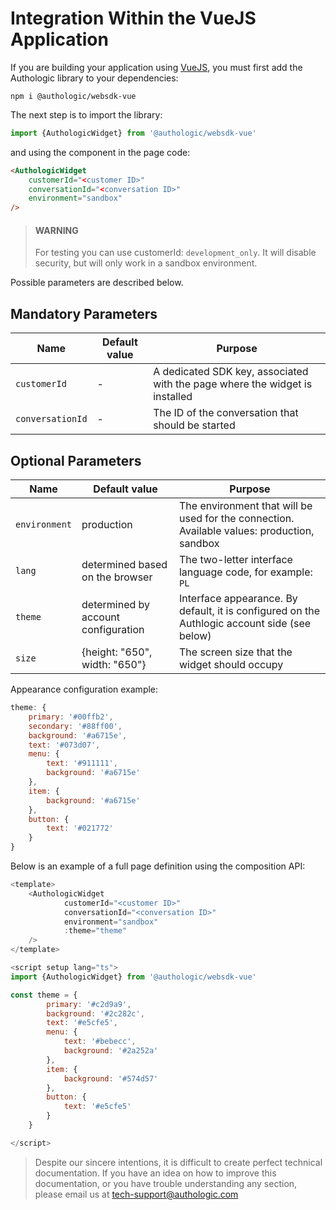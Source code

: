 # Integration Within the VueJS Application

If you are building your application using [VueJS](https://vuejs.org/), you must first add the Authologic library to your dependencies:

<!--
title: "Library Installation"
-->
```shell
npm i @authologic/websdk-vue
```

The next step is to import the library:

<!--
title: "Import in the page source"
-->
```javascript
import {AuthologicWidget} from '@authologic/websdk-vue'
```

and using the component in the page code:

<!--
title: "Component Usage"
-->
```html
<AuthologicWidget
    customerId="<customer ID>"
    conversationId="<conversation ID>"
    environment="sandbox"
/>
```

<!-- theme: warning -->
> #### WARNING
>
> For testing you can use customerId: `development_only`. It will disable security, but will
> only work in a sandbox environment.

Possible parameters are described below.

## Mandatory Parameters

| Name | Default value | Purpose |
| -------- | -------- | ------- |
| `customerId` | - | A dedicated SDK key, associated with the page where the widget is installed |
| `conversationId` | - | The ID of the conversation that should be started |

## Optional Parameters

| Name | Default value | Purpose |
| ------- | ------- | ------- |
| `environment` | production | The environment that will be used for the connection. Available values: production, sandbox |
| `lang` | determined based on the browser | The two-letter interface language code, for example: `PL` |
| `theme` | determined by account configuration | Interface appearance. By default, it is configured on the Authlogic account side (see below) |
| `size` | {height: "650", width: "650"} | The screen size that the widget should occupy |

Appearance configuration example:

<!--
title: "Appearance Configuration Example"
-->
```javascript
theme: {
    primary: '#00ffb2',
    secondary: '#88ff00',
    background: '#a6715e',
    text: '#073d07',
    menu: {
        text: '#911111',
        background: '#a6715e'
    },
    item: {
        background: '#a6715e'
    },
    button: {
        text: '#021772'
    }
}
```

Below is an example of a full page definition using the composition API:

<!--
title: "Page Example"
-->
```javascript
<template>
    <AuthologicWidget
            customerId="<customer ID>"
            conversationId="<conversation ID>"
            environment="sandbox"
            :theme="theme"
    />
</template>

<script setup lang="ts">
import {AuthologicWidget} from '@authologic/websdk-vue'

const theme = {
        primary: '#c2d9a9',
        background: '#2c282c',
        text: '#e5cfe5',
        menu: {
            text: '#bebecc',
            background: '#2a252a'
        },
        item: {
            background: '#574d57'
        },
        button: {
            text: '#e5cfe5'
        }
    }

</script>
```

<!-- theme: info -->
>
> Despite our sincere intentions, it is difficult to create perfect technical documentation.
> If you have an idea on how to improve this documentation, or you have trouble understanding any section,
> please email us at tech-support@authologic.com
